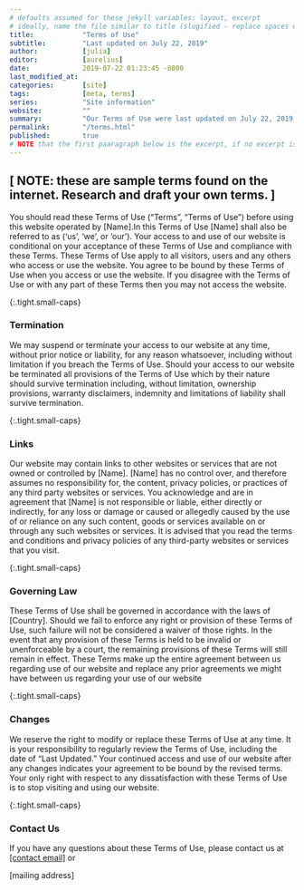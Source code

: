 ```yaml
---
# defaults assumed for these jekyll variables: layout, excerpt
# ideally, name the file similar to title (slugified - replace spaces with underscores & remove punctuation)
title:            "Terms of Use"
subtitle:         "Last updated on July 22, 2019"
author:           [julia]
editor:           [aurelius]
date:             2019-07-22 01:23:45 -0800
last_modified_at: 
categories:       [site]
tags:             [meta, terms]
series:           "Site information"
website:          ""
summary:          "Our Terms of Use were last updated on July 22, 2019. Use of our website indicates agreement with our Terms of Use. Please read them fully to understand your rights and obligations under these terms."
permalink:        "/terms.html"
published:        true
# NOTE that the first paaragraph below is the excerpt, if no excerpt is defined here in the front matter. However, projects generally use the summary in place of the excert text.
---
```


## [ NOTE: these are sample terms found on the internet. Research and draft your own terms. ]
You should read these Terms of Use (“Terms”, “Terms of Use”) before using this website operated by [Name].In this Terms of Use [Name] shall also be referred to as (‘us’, ‘we’, or ‘our’).
Your access to and use of our website is conditional on your acceptance of these Terms of Use and compliance with these Terms. These Terms of Use apply to all visitors, users and any others who access or use the website. You agree to be bound by these Terms of Use when you access or use the website. If you disagree with the Terms of Use or with any part of these Terms then you may not access the website.

{:.tight.small-caps}
### Termination
We may suspend or terminate your access to our website at any time, without prior notice or liability, for any reason whatsoever, including without limitation if you breach the Terms of Use. Should your access to our website be terminated all provisions of the Terms of Use which by their nature should survive termination including, without limitation, ownership provisions, warranty disclaimers, indemnity and limitations of liability shall survive termination.

{:.tight.small-caps}
### Links
Our website may contain links to other websites or services that are not owned or controlled by [Name]. [Name] has no control over, and therefore assumes no responsibility for, the content, privacy policies, or practices of any third party websites or services. You acknowledge and are in agreement that [Name] is not responsible or liable, either directly or indirectly, for any loss or damage or caused or allegedly caused by the use of or reliance on any such content, goods or services available on or through any such websites or services. It is advised that you read the terms and conditions and privacy policies of any third-party websites or services that you visit.

{:.tight.small-caps}
### Governing Law
These Terms of Use shall be governed in accordance with the laws of [Country]. Should we fail to enforce any right or provision of these Terms of Use, such failure will not be considered a waiver of those rights. In the event that any provision of these Terms is held to be invalid or unenforceable by a court, the remaining provisions of these Terms will still remain in effect. These Terms make up the entire agreement between us regarding use of our website and replace any prior agreements we might have between us regarding your use of our website

{:.tight.small-caps}
### Changes
We reserve the right to modify or replace these Terms of Use at any time. It is your responsibility to regularly review the Terms of Use, including the date of “Last Updated.” Your continued access and use of our website after any changes indicates your agreement to be bound by the revised terms. Your only right with respect to any dissatisfaction with these Terms of Use is to stop visiting and using our website.

{:.tight.small-caps}
### Contact Us
If you have any questions about these Terms of Use, please contact us at <a href="[obfuscated]" data-code="{{ site.contact.obfuscated_email }}" class="u-email eml-protected" title="{{ site.contact.email_title | default: 'Send us an email!' }}">[contact email]</a> or 

[mailing address]
